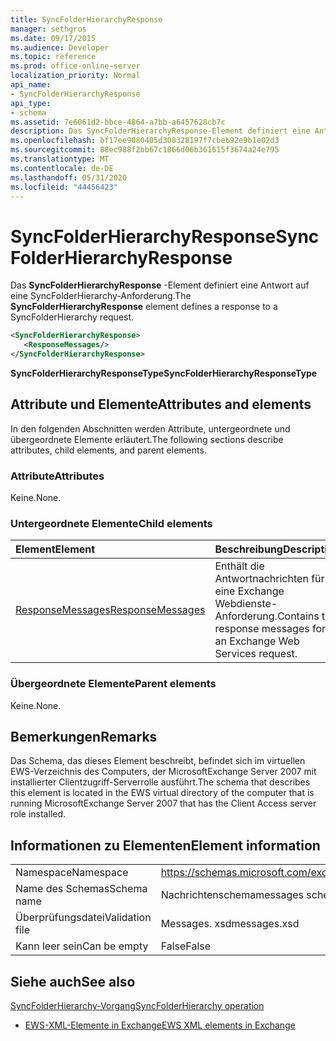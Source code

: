 ```yaml
---
title: SyncFolderHierarchyResponse
manager: sethgros
ms.date: 09/17/2015
ms.audience: Developer
ms.topic: reference
ms.prod: office-online-server
localization_priority: Normal
api_name:
- SyncFolderHierarchyResponse
api_type:
- schema
ms.assetid: 7e6061d2-bbce-4864-a7bb-a6457628cb7c
description: Das SyncFolderHierarchyResponse-Element definiert eine Antwort auf eine SyncFolderHierarchy-Anforderung.
ms.openlocfilehash: bf17ee9080405d308328197f7cbeb92e9b1e02d3
ms.sourcegitcommit: 88ec988f2bb67c1866d06b361615f3674a24e795
ms.translationtype: MT
ms.contentlocale: de-DE
ms.lasthandoff: 05/31/2020
ms.locfileid: "44456423"
---
```

# <a name="syncfolderhierarchyresponse"></a><span data-ttu-id="4c34a-103">SyncFolderHierarchyResponse</span><span class="sxs-lookup"><span data-stu-id="4c34a-103">SyncFolderHierarchyResponse</span></span>

<span data-ttu-id="4c34a-104">Das **SyncFolderHierarchyResponse** -Element definiert eine Antwort auf eine SyncFolderHierarchy-Anforderung.</span><span class="sxs-lookup"><span data-stu-id="4c34a-104">The **SyncFolderHierarchyResponse** element defines a response to a SyncFolderHierarchy request.</span></span> 
  
```xml
<SyncFolderHierarchyResponse>
   <ResponseMessages/>
</SyncFolderHierarchyResponse>
```

 <span data-ttu-id="4c34a-105">**SyncFolderHierarchyResponseType**</span><span class="sxs-lookup"><span data-stu-id="4c34a-105">**SyncFolderHierarchyResponseType**</span></span>
## <a name="attributes-and-elements"></a><span data-ttu-id="4c34a-106">Attribute und Elemente</span><span class="sxs-lookup"><span data-stu-id="4c34a-106">Attributes and elements</span></span>

<span data-ttu-id="4c34a-107">In den folgenden Abschnitten werden Attribute, untergeordnete und übergeordnete Elemente erläutert.</span><span class="sxs-lookup"><span data-stu-id="4c34a-107">The following sections describe attributes, child elements, and parent elements.</span></span>
  
### <a name="attributes"></a><span data-ttu-id="4c34a-108">Attribute</span><span class="sxs-lookup"><span data-stu-id="4c34a-108">Attributes</span></span>

<span data-ttu-id="4c34a-109">Keine.</span><span class="sxs-lookup"><span data-stu-id="4c34a-109">None.</span></span>
  
### <a name="child-elements"></a><span data-ttu-id="4c34a-110">Untergeordnete Elemente</span><span class="sxs-lookup"><span data-stu-id="4c34a-110">Child elements</span></span>

|<span data-ttu-id="4c34a-111">**Element**</span><span class="sxs-lookup"><span data-stu-id="4c34a-111">**Element**</span></span>|<span data-ttu-id="4c34a-112">**Beschreibung**</span><span class="sxs-lookup"><span data-stu-id="4c34a-112">**Description**</span></span>|
|:-----|:-----|
|[<span data-ttu-id="4c34a-113">ResponseMessages</span><span class="sxs-lookup"><span data-stu-id="4c34a-113">ResponseMessages</span></span>](responsemessages.md) <br/> |<span data-ttu-id="4c34a-114">Enthält die Antwortnachrichten für eine Exchange Webdienste-Anforderung.</span><span class="sxs-lookup"><span data-stu-id="4c34a-114">Contains the response messages for an Exchange Web Services request.</span></span>  <br/> |
   
### <a name="parent-elements"></a><span data-ttu-id="4c34a-115">Übergeordnete Elemente</span><span class="sxs-lookup"><span data-stu-id="4c34a-115">Parent elements</span></span>

<span data-ttu-id="4c34a-116">Keine.</span><span class="sxs-lookup"><span data-stu-id="4c34a-116">None.</span></span>
  
## <a name="remarks"></a><span data-ttu-id="4c34a-117">Bemerkungen</span><span class="sxs-lookup"><span data-stu-id="4c34a-117">Remarks</span></span>

<span data-ttu-id="4c34a-118">Das Schema, das dieses Element beschreibt, befindet sich im virtuellen EWS-Verzeichnis des Computers, der MicrosoftExchange Server 2007 mit installierter Clientzugriff-Serverrolle ausführt.</span><span class="sxs-lookup"><span data-stu-id="4c34a-118">The schema that describes this element is located in the EWS virtual directory of the computer that is running MicrosoftExchange Server 2007 that has the Client Access server role installed.</span></span>
  
## <a name="element-information"></a><span data-ttu-id="4c34a-119">Informationen zu Elementen</span><span class="sxs-lookup"><span data-stu-id="4c34a-119">Element information</span></span>

|||
|:-----|:-----|
|<span data-ttu-id="4c34a-120">Namespace</span><span class="sxs-lookup"><span data-stu-id="4c34a-120">Namespace</span></span>  <br/> |https://schemas.microsoft.com/exchange/services/2006/messages  <br/> |
|<span data-ttu-id="4c34a-121">Name des Schemas</span><span class="sxs-lookup"><span data-stu-id="4c34a-121">Schema name</span></span>  <br/> |<span data-ttu-id="4c34a-122">Nachrichtenschema</span><span class="sxs-lookup"><span data-stu-id="4c34a-122">messages schema</span></span>  <br/> |
|<span data-ttu-id="4c34a-123">Überprüfungsdatei</span><span class="sxs-lookup"><span data-stu-id="4c34a-123">Validation file</span></span>  <br/> |<span data-ttu-id="4c34a-124">Messages. xsd</span><span class="sxs-lookup"><span data-stu-id="4c34a-124">messages.xsd</span></span>  <br/> |
|<span data-ttu-id="4c34a-125">Kann leer sein</span><span class="sxs-lookup"><span data-stu-id="4c34a-125">Can be empty</span></span>  <br/> |<span data-ttu-id="4c34a-126">False</span><span class="sxs-lookup"><span data-stu-id="4c34a-126">False</span></span>  <br/> |
   
## <a name="see-also"></a><span data-ttu-id="4c34a-127">Siehe auch</span><span class="sxs-lookup"><span data-stu-id="4c34a-127">See also</span></span>



[<span data-ttu-id="4c34a-128">SyncFolderHierarchy-Vorgang</span><span class="sxs-lookup"><span data-stu-id="4c34a-128">SyncFolderHierarchy operation</span></span>](syncfolderhierarchy-operation.md)


- [<span data-ttu-id="4c34a-129">EWS-XML-Elemente in Exchange</span><span class="sxs-lookup"><span data-stu-id="4c34a-129">EWS XML elements in Exchange</span></span>](ews-xml-elements-in-exchange.md)

